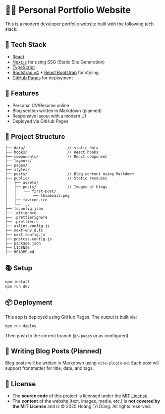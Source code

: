 # 🧑‍💻 Personal Portfolio Website

This is a modern developer portfolio website built with the following tech stack:

## 🚀 Tech Stack
- [React](https://reactjs.org/)
- [Next.js](https://nextjs.org/) for using SSG (Static Site Generation)
- [TypeScript](https://www.typescriptlang.org/)
- [Bootstrap v4](https://getbootstrap.com/docs/4.0/getting-started/introduction/) + [React Bootstrap](https://react-bootstrap.github.io/) for styling
- [GitHub Pages](https://pages.github.com/) for deployment

## 📄 Features
- Personal CV/Resume online
- Blog section written in Markdown (planned)
- Responsive layout with a modern UI
- Deployed via GitHub Pages

## 📁 Project Structure

```
├── data/                   // static data
├── hooks/                  // React hooks
├── components/             // React component
├── layouts/
├── pages/
├── styles/
├── posts/                  // Blog content using Markdown
├── public/                 // Static resouces
│   ├── assets/         
│   ├── posts/              // Images of blogs
│   │   └── first-post/
│   │       └── thumbnail.png
│   ├── favicon.ico
│   └── ...
├── tsconfig.json
├── .gitignore
├── .prettierignore
├── .prettierrc
├── eslint.config.js
├── next-env.d.ts
├── next.config.js
├── postcss.config.js
├── package.json
├── LICENSE
├── README.md
```

## 📚 Setup

```bash
npm install
npm run dev
```

## 📦 Deployment
This app is deployed using GitHub Pages. The output is built via:
```bash
npm run deploy
```
Then push to the correct branch (`gh-pages` or as configured).

## 📘 Writing Blog Posts (Planned)
Blog posts will be written in Markdown using `vite-plugin-md`. Each post will support frontmatter for title, date, and tags.

## 📝 License

- The **source code** of this project is licensed under the [MIT License](./LICENSE).
- The **content** of the website (text, images, media, etc.) is **not covered by the MIT License** and is © 2025 Hoàng Trí Dũng. All rights reserved.
